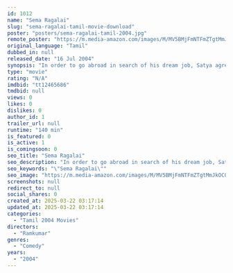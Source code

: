```yaml
---
id: 1012
name: "Sema Ragalai"
slug: "sema-ragalai-tamil-movie-download"
poster: "posters/sema-ragalai-tamil-2004.jpg"
remote_poster: "https://m.media-amazon.com/images/M/MV5BMjFmNTFmZTgtMmJkOC00MjVjLThlMGItM2RiMGQ3NjIxNzc0XkEyXkFqcGdeQXVyOTk3NTc2MzE@._V1_SX300.jpg"
original_language: "Tamil"
dubbed_in: null
released_date: "16 Jul 2004"
synopsis: "In order to go abroad in search of his dream job, Satya agrees to kidnap his friend's lover. However, he abducts the wrong woman and is stuck with her."
type: "movie"
rating: "N/A"
imdbid: "tt12465686"
tmdbid: null
views: 0
likes: 0
dislikes: 0
author_id: 1
trailer_url: null
runtime: "140 min"
is_featured: 0
is_active: 1
is_comingsoon: 0
seo_title: "Sema Ragalai"
seo_description: "In order to go abroad in search of his dream job, Satya agrees to kidnap his friend's lover. However, he abducts the wrong woman and is stuck with her."
seo_keywords: "\"Sema Ragalai\""
seo_image: "https://m.media-amazon.com/images/M/MV5BMjFmNTFmZTgtMmJkOC00MjVjLThlMGItM2RiMGQ3NjIxNzc0XkEyXkFqcGdeQXVyOTk3NTc2MzE@._V1_SX300.jpg"
screenshots: null
redirect_to: null
social_shares: 0
created_at: 2025-03-22 03:17:14
updated_at: 2025-03-22 03:17:14
categories:
  - "Tamil 2004 Movies"
directors:
  - "Ramkumar"
genres:
  - "Comedy"
years:
  - "2004"
---
```

